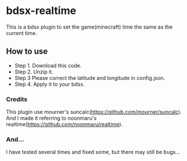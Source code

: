 # bdsx-realtime
This is a bdsx plugin to set the game(minecraft) time the same as the current time.

## How to use
- Step 1. Download this code.
- Step 2. Unzip it.
- Step 3  Please correct the latitude and longitude in config.json.
- Step 4. Apply it to your bdsx.

### Credits
This plugin use mourner's suncalc(https://github.com/mourner/suncalc).
And I made it referring to noonmaru's realtime(https://github.com/noonmaru/realtime).

### And...
I have tested several times and fixed some, but there may still be bugs...
